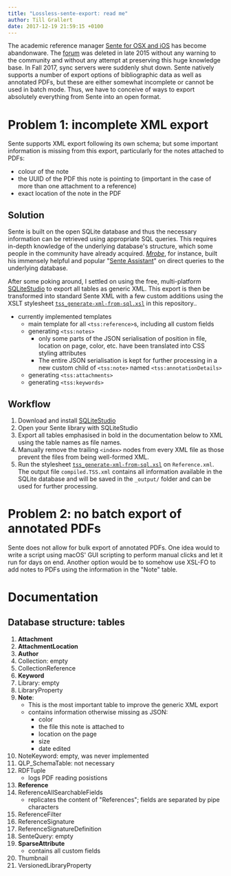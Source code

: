 ```yaml
---
title: "Lossless-sente-export: read me"
author: Till Grallert
date: 2017-12-19 21:59:15 +0100
---
```


The academic reference manager [Sente for OSX and iOS](http://www.thirdstreetsoftware.com) has become abandonware. The [forum](http://sente.tenderapp.com) was deleted in late 2015 without any warning to the community and without any attempt at preserving this huge knowledge base. In Fall 2017, sync servers were suddenly shut down.
Sente natively supports a number of export options of bibliographic data as well as annotated PDFs, but these are either somewhat incomplete or cannot be used in batch mode. Thus, we have to conceive of ways to export absolutely everything from Sente into an open format.

# Problem 1: incomplete XML export

Sente supports XML export following its own schema; but some important information is missing from this export, particularly for the notes attached to PDFs:

- colour of the note
- the UUID of the PDF this note is pointing to (important in the case of more than one attachment to a reference)
- exact location of the note in the PDF

## Solution

Sente is built on the open SQLite database and thus the necessary information can be retrieved using appropriate SQL queries. This requires in-depth knowledge of the underlying database's structure, which some people in the community have already acquired. [*Mrobe*](https://github.com/mrobe), for instance, built his immensely helpful and popular "[Sente Assistant](https://github.com/mrobe/senteAssistant)" on direct queries to the underlying database.

After some poking around, I settled on using the free, multi-platform [SQLiteStudio](http://sqlitestudio.pl) to export all tables as generic XML. This export is then be transformed into standard Sente XML with a few custom additions using the XSLT stylesheet [`tss_generate-xml-from-sql.xsl`](xslt/tss_generate-xml-from-sql.xsl) in this repository..

- currently implemented templates
    + main template for all `<tss:reference>`s, including all custom fields
    + generating `<tss:notes>`
        * only some parts of the JSON serialisation of position in file, location on page, color, etc. have been translated into CSS styling attributes
        * The entire JSON serialisation is kept for further processing in a new custom child of `<tss:note>` named `<tss:annotationDetails>`
    + generating `<tss:attachments>`
    + generating `<tss:keywords>`

## Workflow

1. Download and install [SQLiteStudio](http://sqlitestudio.pl)
2. Open your Sente library with SQLiteStudio
3. Export all tables emphasised in bold in the documentation below to XML using the table names as file names.
4. Manually remove the trailing `<index>` nodes from every XML file as those prevent the files from being well-formed XML.
5. Run the stylesheet [`tss_generate-xml-from-sql.xsl`](xslt/tss_generate-xml-from-sql.xsl) on `Reference.xml`. The output file `compiled.TSS.xml` contains all information available in the SQLite database and will be saved in the `_output/` folder and can be used for further processing.

# Problem 2: no batch export of annotated PDFs

Sente does not allow for bulk export of annotated PDFs. One idea would to write a script using macOS' GUI scripting to perform manual clicks and let it run for days on end. Another option would be to somehow use XSL-FO to add notes to PDFs using the information in the "Note" table.

# Documentation
## Database structure: tables

1. **Attachment**
2. **AttachmentLocation**
3. **Author**
4. Collection: empty
5. CollectionReference
6. **Keyword**
7. Library: empty
8. LibraryProperty
9. **Note**:
    - This is the most important table to improve the generic XML export
    - contains information otherwise missing as JSON:
        + color
        + the file this note is attached to
        + location on the page
        + size
        + date edited
10. NoteKeyword: empty, was never implemented
11. QLP_SchemaTable: not necessary
12. RDFTuple
    - logs PDF reading posistions
14. **Reference**
15. ReferenceAllSearchableFields
    - replicates the content of "References"; fields are separated by pipe characters
17. ReferenceFilter
18. ReferenceSignature
19. ReferenceSignatureDefinition
20. SenteQuery: empty
21. **SparseAttribute**
    - contains all custom fields
23. Thumbnail
24. VersionedLibraryProperty

